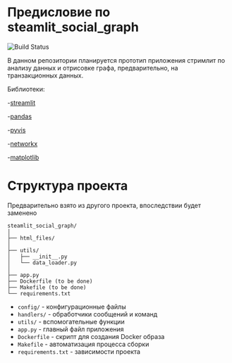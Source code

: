 # Предисловие по steamlit_social_graph

![Build Status](https://github.com/max37400/steamlit_social_graph/actions/workflows/tests.yml/badge.svg)

В данном репозитории планируется прототип приложения стримлит по анализу данных и отрисовке графа, предварительно, на транзакционных данных.

Библиотеки:

-[streamlit](https://streamlit.io/)

-[pandas](https://pandas.pydata.org/)

-[pyvis](https://pyvis.readthedocs.io/en/latest/)

-[networkx](https://networkx.org/documentation/stable/index.html)

-[matplotlib](https://matplotlib.org/)

# Структура проекта

Предварительно взято из другого проекта, впоследствии будет заменено

```
steamlit_social_graph/
│
├── html_files/
│
├── utils/
│   ├── __init__.py
│   └── data_loader.py
│
├── app.py
├── Dockerfile (to be done)
├── Makefile (to be done)
└── requirements.txt
```

- `config/` - конфигурационные файлы
- `handlers/` - обработчики сообщений и команд
- `utils/` - вспомогательные функции
- `app.py` - главный файл приложения
- `Dockerfile` - скрипт для создания Docker образа
- `Makefile` - автоматизация процесса сборки
- `requirements.txt` - зависимости проекта